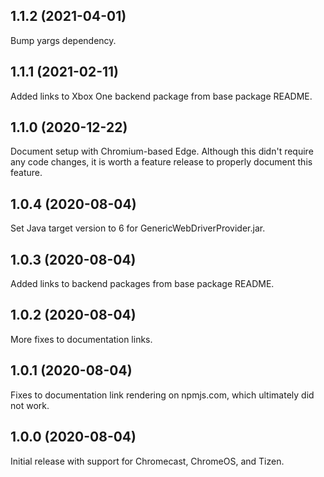 ## 1.1.2 (2021-04-01)

Bump yargs dependency.

## 1.1.1 (2021-02-11)

Added links to Xbox One backend package from base package README.

## 1.1.0 (2020-12-22)

Document setup with Chromium-based Edge.  Although this didn't require any code
changes, it is worth a feature release to properly document this feature.

## 1.0.4 (2020-08-04)

Set Java target version to 6 for GenericWebDriverProvider.jar.

## 1.0.3 (2020-08-04)

Added links to backend packages from base package README.

## 1.0.2 (2020-08-04)

More fixes to documentation links.

## 1.0.1 (2020-08-04)

Fixes to documentation link rendering on npmjs.com, which ultimately did not
work.

## 1.0.0 (2020-08-04)

Initial release with support for Chromecast, ChromeOS, and Tizen.
